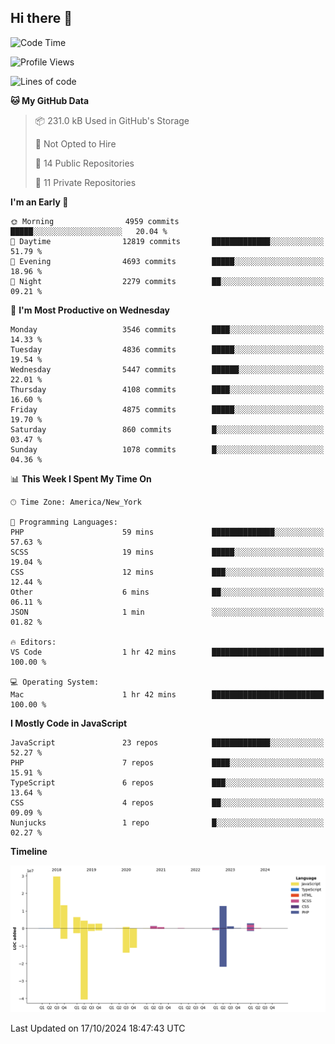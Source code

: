 ## Hi there 👋

<!--START_SECTION:waka-->
![Code Time](http://img.shields.io/badge/Code%20Time-302%20hrs%2022%20mins-blue)

![Profile Views](http://img.shields.io/badge/Profile%20Views-0-blue)

![Lines of code](https://img.shields.io/badge/From%20Hello%20World%20I%27ve%20Written-79.6%20million%20lines%20of%20code-blue)

**🐱 My GitHub Data** 

> 📦 231.0 kB Used in GitHub's Storage 
 > 
> 🚫 Not Opted to Hire
 > 
> 📜 14 Public Repositories 
 > 
> 🔑 11 Private Repositories 
 > 
**I'm an Early 🐤** 

```text
🌞 Morning                4959 commits        █████░░░░░░░░░░░░░░░░░░░░   20.04 % 
🌆 Daytime                12819 commits       █████████████░░░░░░░░░░░░   51.79 % 
🌃 Evening                4693 commits        █████░░░░░░░░░░░░░░░░░░░░   18.96 % 
🌙 Night                  2279 commits        ██░░░░░░░░░░░░░░░░░░░░░░░   09.21 % 
```
📅 **I'm Most Productive on Wednesday** 

```text
Monday                   3546 commits        ████░░░░░░░░░░░░░░░░░░░░░   14.33 % 
Tuesday                  4836 commits        █████░░░░░░░░░░░░░░░░░░░░   19.54 % 
Wednesday                5447 commits        ██████░░░░░░░░░░░░░░░░░░░   22.01 % 
Thursday                 4108 commits        ████░░░░░░░░░░░░░░░░░░░░░   16.60 % 
Friday                   4875 commits        █████░░░░░░░░░░░░░░░░░░░░   19.70 % 
Saturday                 860 commits         █░░░░░░░░░░░░░░░░░░░░░░░░   03.47 % 
Sunday                   1078 commits        █░░░░░░░░░░░░░░░░░░░░░░░░   04.36 % 
```


📊 **This Week I Spent My Time On** 

```text
🕑︎ Time Zone: America/New_York

💬 Programming Languages: 
PHP                      59 mins             ██████████████░░░░░░░░░░░   57.63 % 
SCSS                     19 mins             █████░░░░░░░░░░░░░░░░░░░░   19.04 % 
CSS                      12 mins             ███░░░░░░░░░░░░░░░░░░░░░░   12.44 % 
Other                    6 mins              ██░░░░░░░░░░░░░░░░░░░░░░░   06.11 % 
JSON                     1 min               ░░░░░░░░░░░░░░░░░░░░░░░░░   01.82 % 

🔥 Editors: 
VS Code                  1 hr 42 mins        █████████████████████████   100.00 % 

💻 Operating System: 
Mac                      1 hr 42 mins        █████████████████████████   100.00 % 
```

**I Mostly Code in JavaScript** 

```text
JavaScript               23 repos            █████████████░░░░░░░░░░░░   52.27 % 
PHP                      7 repos             ████░░░░░░░░░░░░░░░░░░░░░   15.91 % 
TypeScript               6 repos             ███░░░░░░░░░░░░░░░░░░░░░░   13.64 % 
CSS                      4 repos             ██░░░░░░░░░░░░░░░░░░░░░░░   09.09 % 
Nunjucks                 1 repo              █░░░░░░░░░░░░░░░░░░░░░░░░   02.27 % 
```



**Timeline**

![Lines of Code chart](https://raw.githubusercontent.com/wilbertcaba/wilbertcaba/main/assets/bar_graph.png)


 Last Updated on 17/10/2024 18:47:43 UTC
<!--END_SECTION:waka-->

<!--
**wilbertcaba/wilbertcaba** is a ✨ _special_ ✨ repository because its `README.md` (this file) appears on your GitHub profile.

Here are some ideas to get you started:

- 🔭 I’m currently working on ...
- 🌱 I’m currently learning ...
- 👯 I’m looking to collaborate on ...
- 🤔 I’m looking for help with ...
- 💬 Ask me about ...
- 📫 How to reach me: ...
- 😄 Pronouns: ...
- ⚡ Fun fact: ...
-->
